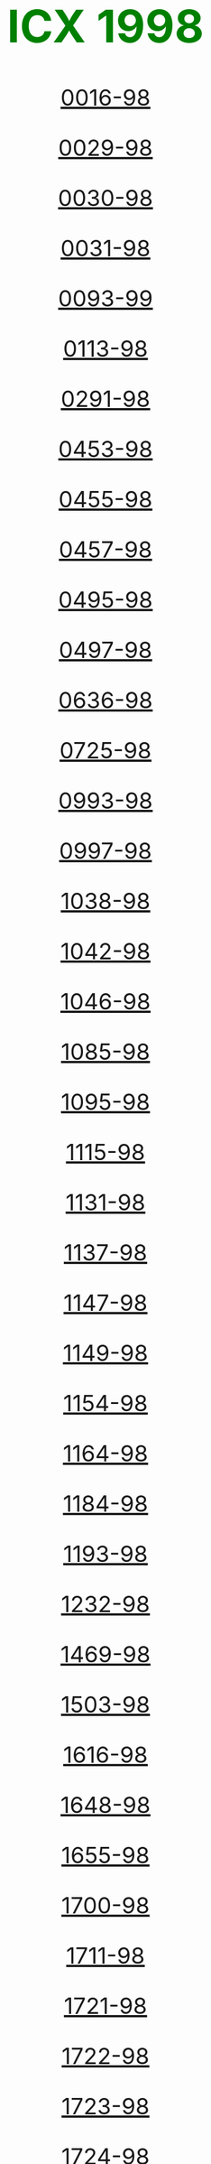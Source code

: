 <!DOCTYPE html>
<html lang="pt-BR">
<head>
    <meta charset="UTF-8">
    <meta http-equiv="X-UA-Compatible" content="IE=edge">
    <meta name="viewport" content="width=device-width, initial-scale=1.0">
    <title>ICX 1998</title>
    <style>
        body{
            text-align: center;
            font-size: 40px;
        }
        h1{
            color: green;
        }
    </style>
</head>
<body>
    <h1>ICX 1998</h1>
    <a href="icx/1998/0016-98.zip"><p id="oc">0016-98</p> </a>
<a href="icx/1998/0029-98.zip"><p id="oc">0029-98</p> </a>
<a href="icx/1998/0030-98.zip"><p id="oc">0030-98</p> </a>
<a href="icx/1998/0031-98.zip"><p id="oc">0031-98</p> </a>
<a href="icx/1998/0093-99.zip"><p id="oc">0093-99</p> </a>
<a href="icx/1998/0113-98.zip"><p id="oc">0113-98</p> </a>
<a href="icx/1998/0291-98.zip"><p id="oc">0291-98</p> </a>
<a href="icx/1998/0453-98.zip"><p id="oc">0453-98</p> </a>
<a href="icx/1998/0455-98.zip"><p id="oc">0455-98</p> </a>
<a href="icx/1998/0457-98.zip"><p id="oc">0457-98</p> </a>
<a href="icx/1998/0495-98.zip"><p id="oc">0495-98</p> </a>
<a href="icx/1998/0497-98.zip"><p id="oc">0497-98</p> </a>
<a href="icx/1998/0636-98.zip"><p id="oc">0636-98</p> </a>
<a href="icx/1998/0725-98.zip"><p id="oc">0725-98</p> </a>
<a href="icx/1998/0993-98.zip"><p id="oc">0993-98</p> </a>
<a href="icx/1998/0997-98.zip"><p id="oc">0997-98</p> </a>
<a href="icx/1998/1038-98.zip"><p id="oc">1038-98</p> </a>
<a href="icx/1998/1042-98.zip"><p id="oc">1042-98</p> </a>
<a href="icx/1998/1046-98.zip"><p id="oc">1046-98</p> </a>
<a href="icx/1998/1085-98.zip"><p id="oc">1085-98</p> </a>
<a href="icx/1998/1095-98.zip"><p id="oc">1095-98</p> </a>
<a href="icx/1998/1115-98.zip"><p id="oc">1115-98</p> </a>
<a href="icx/1998/1131-98.zip"><p id="oc">1131-98</p> </a>
<a href="icx/1998/1137-98.zip"><p id="oc">1137-98</p> </a>
<a href="icx/1998/1147-98.zip"><p id="oc">1147-98</p> </a>
<a href="icx/1998/1149-98.zip"><p id="oc">1149-98</p> </a>
<a href="icx/1998/1154-98.zip"><p id="oc">1154-98</p> </a>
<a href="icx/1998/1164-98.zip"><p id="oc">1164-98</p> </a>
<a href="icx/1998/1184-98.zip"><p id="oc">1184-98</p> </a>
<a href="icx/1998/1193-98.zip"><p id="oc">1193-98</p> </a>
<a href="icx/1998/1232-98.zip"><p id="oc">1232-98</p> </a>
<a href="icx/1998/1469-98.zip"><p id="oc">1469-98</p> </a>
<a href="icx/1998/1503-98.zip"><p id="oc">1503-98</p> </a>
<a href="icx/1998/1616-98.zip"><p id="oc">1616-98</p> </a>
<a href="icx/1998/1648-98.zip"><p id="oc">1648-98</p> </a>
<a href="icx/1998/1655-98.zip"><p id="oc">1655-98</p> </a>
<a href="icx/1998/1700-98.zip"><p id="oc">1700-98</p> </a>
<a href="icx/1998/1711-98.zip"><p id="oc">1711-98</p> </a>
<a href="icx/1998/1721-98.zip"><p id="oc">1721-98</p> </a>
<a href="icx/1998/1722-98.zip"><p id="oc">1722-98</p> </a>
<a href="icx/1998/1723-98.zip"><p id="oc">1723-98</p> </a>
<a href="icx/1998/1724-98.zip"><p id="oc">1724-98</p> </a>
<a href="icx/1998/1725-98.zip"><p id="oc">1725-98</p> </a>
<a href="icx/1998/1726-98.zip"><p id="oc">1726-98</p> </a>
<a href="icx/1998/1728-98.zip"><p id="oc">1728-98</p> </a>
<a href="icx/1998/1730-98.zip"><p id="oc">1730-98</p> </a>
<a href="icx/1998/1733-98.zip"><p id="oc">1733-98</p> </a>
<a href="icx/1998/1734-98.zip"><p id="oc">1734-98</p> </a>
<a href="icx/1998/1778-98.zip"><p id="oc">1778-98</p> </a>
<a href="icx/1998/2493-98.zip"><p id="oc">2493-98</p> </a>



    
    
</body>
</html>
